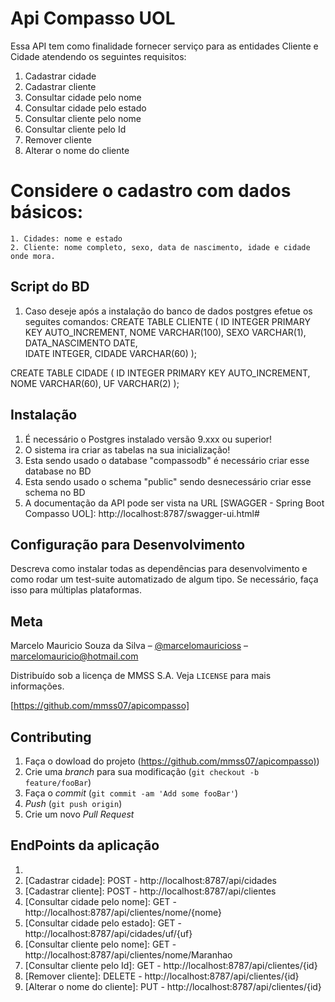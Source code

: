 # Api Compasso UOL

Essa API tem como finalidade fornecer serviço para as entidades Cliente e Cidade atendendo os seguintes requisitos:
1. Cadastrar cidade
2. Cadastrar cliente
3. Consultar cidade pelo nome
4. Consultar cidade pelo estado
5. Consultar cliente pelo nome
6. Consultar cliente pelo Id
7. Remover cliente
8. Alterar o nome do cliente
# Considere o cadastro com dados básicos:
	1. Cidades: nome e estado
	2. Cliente: nome completo, sexo, data de nascimento, idade e cidade onde mora.

## Script do BD

1. Caso deseje após a instalação do banco de dados postgres efetue os seguites comandos:
CREATE TABLE CLIENTE (
    ID INTEGER PRIMARY KEY AUTO_INCREMENT,
    NOME VARCHAR(100),
    SEXO VARCHAR(1),
    DATA_NASCIMENTO DATE,    
    IDATE INTEGER,
    CIDADE VARCHAR(60)
);

CREATE TABLE CIDADE (
    ID INTEGER PRIMARY KEY AUTO_INCREMENT,
    NOME VARCHAR(60),
    UF VARCHAR(2)
);	

## Instalação
1. É necessário o Postgres instalado versão 9.xxx ou superior!
2. O sistema ira criar as tabelas na sua inicialização! 
3. Esta sendo usado o database "compassodb" é necessário criar esse database no BD
4. Esta sendo usado o schema "public" sendo desnecessário criar esse schema no BD
5. A documentação da API pode ser vista na URL [SWAGGER - Spring Boot Compasso UOL]: http://localhost:8787/swagger-ui.html#

## Configuração para Desenvolvimento

Descreva como instalar todas as dependências para desenvolvimento e como rodar um test-suite automatizado de algum tipo. Se necessário, faça isso para múltiplas plataformas.

## Meta

Marcelo Mauricio Souza da Silva – [@marcelomauricioss](https://github.com/mmss07/apicompasso) – marcelomauricio@hotmail.com

Distribuído sob a licença  de MMSS S.A. Veja `LICENSE` para mais informações.

[https://github.com/mmss07/apicompasso]

## Contributing

1. Faça o dowload do projeto (<https://github.com/mmss07/apicompasso)>)
2. Crie uma _branch_ para sua modificação (`git checkout -b feature/fooBar`)
3. Faça o _commit_ (`git commit -am 'Add some fooBar'`)
4. _Push_ (`git push origin`)
5. Crie um novo _Pull Request_

## EndPoints da aplicação

1. [Swegger - Api Compasso UOL]: http://localhost:8787/swagger-ui.html#
2. [Cadastrar cidade]: POST -  http://localhost:8787/api/cidades
3. [Cadastrar cliente]: POST - http://localhost:8787/api/clientes
4. [Consultar cidade pelo nome]: GET - http://localhost:8787/api/clientes/nome/{nome}
5. [Consultar cidade pelo estado]: GET - http://localhost:8787/api/cidades/uf/{uf}
6. [Consultar cliente pelo nome]: GET - http://localhost:8787/api/clientes/nome/Maranhao
7. [Consultar cliente pelo Id]: GET - http://localhost:8787/api/clientes/{id}
8. [Remover cliente]: DELETE - http://localhost:8787/api/clientes/{id}
9. [Alterar o nome do cliente]: PUT - http://localhost:8787/api/clientes/{id}

